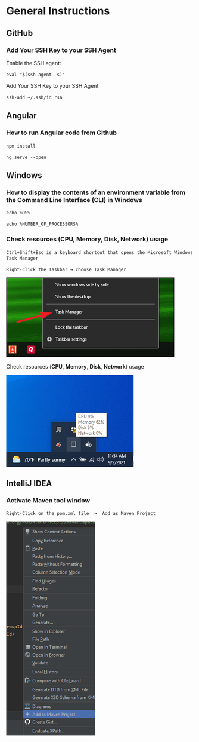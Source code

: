 # General Instructions

## GitHub
### Add Your SSH Key to your SSH Agent
Enable the SSH agent:
```
eval "$(ssh-agent -s)"
```
Add Your SSH Key to your SSH Agent
```
ssh-add ~/.ssh/id_rsa
```
## Angular
### How to run Angular code from Github
```
npm install
```
```
ng serve --open
```
## Windows
### How to display the contents of an environment variable from the Command Line Interface (CLI) in Windows
```
echo %OS%
```
```
echo %NUMBER_OF_PROCESSORS%
```
### Check resources (CPU, Memory, Disk, Network) usage
```
Ctrl+Shift+Esc is a keyboard shortcut that opens the Microsoft Windows Task Manager
```
```
Right-Click the Taskbar → choose Task Manager
```
![](images/general-instructions/task_manager.png)

Check resources (**CPU**, **Memory**, **Disk**, **Network**) usage

![](images/general-instructions/CPU_Memory_Disk_Network_Usage.PNG)
## IntelliJ IDEA
### Activate Maven tool window

```
Right-Click on the pom.xml file  →  Add as Maven Project
```
![](images/general-instructions/maven_tool_window.png)
